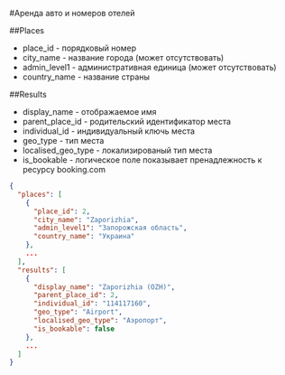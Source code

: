 #Аренда авто и номеров отелей

##Places

* place_id - порядковый номер
* city_name - название города (может отсутствовать)
* admin_level1 - административная единица (может отсутствовать)
* country_name - название страны


##Results

* display_name - отображаемое имя
* parent_place_id - родительский идентификатор места
* individual_id - индивидуальный ключь места
* geo_type - тип места
* localised_geo_type - локализированый тип места
* is_bookable - логическое поле показывает пренадлежность к ресурсу booking.com


```json
{
  "places": [
    {
      "place_id": 2,
      "city_name": "Zaporizhia",
      "admin_level1": "Запорожская область",
      "country_name": "Украина"
    },
    ...
  ],
  "results": [
    {
      "display_name": "Zaporizhia (OZH)",
      "parent_place_id": 2,
      "individual_id": "114117160",
      "geo_type": "Airport",
      "localised_geo_type": "Аэропорт",
      "is_bookable": false
    },
    ...
  ]
}
```

